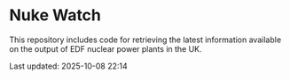 # Nuke Watch

This repository includes code for retrieving the latest information available on the output of EDF nuclear power plants in the UK.

Last updated: 2025-10-08 22:14